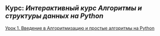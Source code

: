 ## Курс: *Интерактивный курс Алгоритмы и структуры данных на Python*
[Урок 1. Введение в Алгоритмизацию и простые алгоритмы на Python](hw1)

